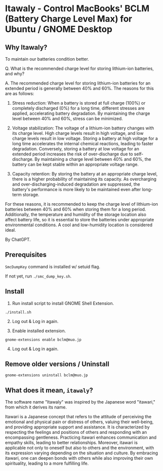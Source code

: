 # Itawaly - Control MacBooks' BCLM (Battery Charge Level Max) for Ubuntu / GNOME Desktop

## Why Itawaly?

To maintain our batteries condition better.

Q. What is the recommended charge level for storing lithium-ion batteries, and why?

A. The recommended charge level for storing lithium-ion batteries for an extended period is generally between 40% and 60%. The reasons for this are as follows:

1. Stress reduction: When a battery is stored at full charge (100%) or completely discharged (0%) for a long time, different stresses are applied, accelerating battery degradation. By maintaining the charge level between 40% and 60%, stress can be minimized.

2. Voltage stabilization: The voltage of a lithium-ion battery changes with its charge level. High charge levels result in high voltage, and low charge levels result in low voltage. Storing a battery at high voltage for a long time accelerates the internal chemical reactions, leading to faster degradation. Conversely, storing a battery at low voltage for an extended period increases the risk of over-discharge due to self-discharge. By maintaining a charge level between 40% and 60%, the battery can be kept stable within an appropriate voltage range.

3. Capacity retention: By storing the battery at an appropriate charge level, there is a higher probability of maintaining its capacity. As overcharging and over-discharging-induced degradation are suppressed, the battery's performance is more likely to be maintained even after long-term storage.

For these reasons, it is recommended to keep the charge level of lithium-ion batteries between 40% and 60% when storing them for a long period. Additionally, the temperature and humidity of the storage location also affect battery life, so it is essential to store the batteries under appropriate environmental conditions. A cool and low-humidity location is considered ideal.

By ChatGPT.

## Prerequisites

`SmcDumpKey` command is installed w/ setuid flag.

If not yet, run `./smc_dump_key.sh`.

## Install

1. Run install script to install GNOME Shell Extension.

```
./install.sh
```

2. Log out & Log in again.

3. Enable installed extension.

```
gnome-extensions enable bclm@muo.jp
```

4. Log out & Log in again.

## Remove older versions / Uninstall

```
gnome-extensions uninstall bclm@muo.jp
```

## What does it mean, `itawaly`?

The software name "Itawaly" was inspired by the Japanese word "itawari," from which it derives its name.

Itawari is a Japanese concept that refers to the attitude of perceiving the emotional and physical pain or distress of others, valuing their well-being, and providing appropriate support and assistance. It is characterized by respecting the feelings and positions of others and responding with an encompassing gentleness. Practicing itawari enhances communication and empathy skills, leading to better relationships. Moreover, itawari is applicable not only to oneself but also to others and the environment, with its expression varying depending on the situation and culture. By embracing itawari, one can deepen bonds with others while also improving their own spirituality, leading to a more fulfilling life.

